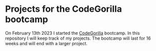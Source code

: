 # Projects for the CodeGorilla bootcamp

On February 13th 2023 I started the [CodeGorilla](https://codegorilla.nl/) bootcamp. In this repository I will keep track of my projects. The bootcamp will last for 16 weeks and will end with a larger project.
